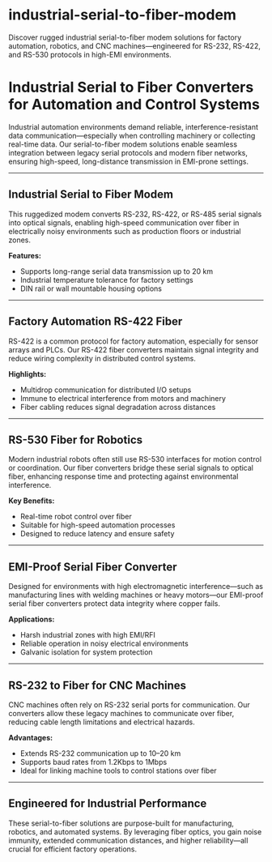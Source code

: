 # industrial-serial-to-fiber-modem
Discover rugged industrial serial-to-fiber modem solutions for factory automation, robotics, and CNC machines—engineered for RS-232, RS-422, and RS-530 protocols in high-EMI environments.

# Industrial Serial to Fiber Converters for Automation and Control Systems

Industrial automation environments demand reliable, interference-resistant data communication—especially when controlling machinery or collecting real-time data. Our serial-to-fiber modem solutions enable seamless integration between legacy serial protocols and modern fiber networks, ensuring high-speed, long-distance transmission in EMI-prone settings.

---

## Industrial Serial to Fiber Modem

This ruggedized modem converts RS-232, RS-422, or RS-485 serial signals into optical signals, enabling high-speed communication over fiber in electrically noisy environments such as production floors or industrial zones.

**Features:**
- Supports long-range serial data transmission up to 20 km  
- Industrial temperature tolerance for factory settings  
- DIN rail or wall mountable housing options  

---

## Factory Automation RS-422 Fiber

RS-422 is a common protocol for factory automation, especially for sensor arrays and PLCs. Our RS-422 fiber converters maintain signal integrity and reduce wiring complexity in distributed control systems.

**Highlights:**
- Multidrop communication for distributed I/O setups  
- Immune to electrical interference from motors and machinery  
- Fiber cabling reduces signal degradation across distances  

---

## RS-530 Fiber for Robotics

Modern industrial robots often still use RS-530 interfaces for motion control or coordination. Our fiber converters bridge these serial signals to optical fiber, enhancing response time and protecting against environmental interference.

**Key Benefits:**
- Real-time robot control over fiber  
- Suitable for high-speed automation processes  
- Designed to reduce latency and ensure safety  

---

## EMI-Proof Serial Fiber Converter

Designed for environments with high electromagnetic interference—such as manufacturing lines with welding machines or heavy motors—our EMI-proof serial fiber converters protect data integrity where copper fails.

**Applications:**
- Harsh industrial zones with high EMI/RFI  
- Reliable operation in noisy electrical environments  
- Galvanic isolation for system protection  

---

## RS-232 to Fiber for CNC Machines

CNC machines often rely on RS-232 serial ports for communication. Our converters allow these legacy machines to communicate over fiber, reducing cable length limitations and electrical hazards.

**Advantages:**
- Extends RS-232 communication up to 10–20 km  
- Supports baud rates from 1.2Kbps to 1Mbps  
- Ideal for linking machine tools to control stations over fiber  

---

## Engineered for Industrial Performance

These serial-to-fiber solutions are purpose-built for manufacturing, robotics, and automated systems. By leveraging fiber optics, you gain noise immunity, extended communication distances, and higher reliability—all crucial for efficient factory operations.
